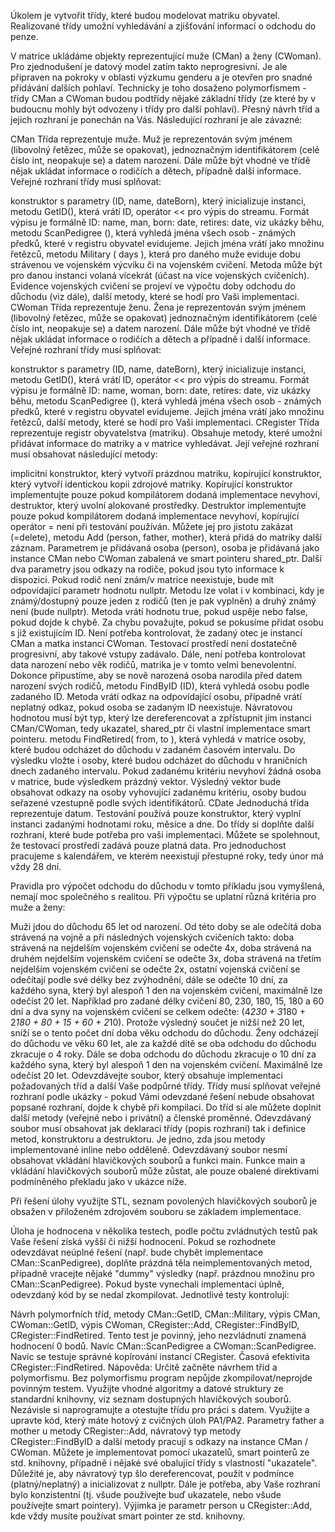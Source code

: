 Úkolem je vytvořit třídy, které budou modelovat matriku obyvatel. Realizované třídy umožní vyhledávání a zjišťování informací o odchodu do penze.

V matrice ukládáme objekty reprezentující muže (CMan) a ženy (CWoman). Pro zjednodušení je datový model zatím takto neprogresivní. Je ale připraven na pokroky v oblasti výzkumu genderu a je otevřen pro snadné přidávání dalších pohlaví. Technicky je toho dosaženo polymorfismem - třídy CMan a CWoman budou podtřídy nějaké základní třídy (ze které by v budoucnu mohly být odvozeny i třídy pro další pohlaví). Přesný návrh tříd a jejich rozhraní je ponechán na Vás. Následující rozhraní je ale závazné:

CMan
Třída reprezentuje muže. Muž je reprezentován svým jménem (libovolný řetězec, může se opakovat), jednoznačným identifikátorem (celé číslo int, neopakuje se) a datem narození. Dále může být vhodné ve třídě nějak ukládat informace o rodičích a dětech, případně další informace. Veřejné rozhraní třídy musí splňovat:

konstruktor s parametry (ID, name, dateBorn), který inicializuje instanci,
metodu GetID(), která vrátí ID,
operátor << pro výpis do streamu. Formát výpisu je formálně ID: name, man, born: date, retires: date, viz ukázky běhu,
metodu ScanPedigree (), která vyhledá jména všech osob - známých předků, které v registru obyvatel evidujeme. Jejich jména vrátí jako množinu řetězců,
metodu Military ( days ), která pro daného muže eviduje dobu strávenou ve vojenském výcviku či na vojenském cvičení. Metoda může být pro danou instanci volaná vícekrát (účast na více vojenských cvičeních). Evidence vojenských cvičení se projeví ve výpočtu doby odchodu do důchodu (viz dále),
další metody, které se hodí pro Vaši implementaci.
CWoman
Třída reprezentuje ženu. Žena je reprezentován svým jménem (libovolný řetězec, může se opakovat) jednoznačným identifikátorem (celé číslo int, neopakuje se) a datem narození. Dále může být vhodné ve třídě nějak ukládat informace o rodičích a dětech a případně i další informace. Veřejné rozhraní třídy musí splňovat:

konstruktor s parametry (ID, name, dateBorn), který inicializuje instanci,
metodu GetID(), která vrátí ID,
operátor << pro výpis do streamu. Formát výpisu je formálně ID: name, woman, born: date, retires: date, viz ukázky běhu,
metodu ScanPedigree (), která vyhledá jména všech osob - známých předků, které v registru obyvatel evidujeme. Jejich jména vrátí jako množinu řetězců,
další metody, které se hodí pro Vaši implementaci.
CRegister
Třída reprezentuje registr obyvatelstva (matriku). Obsahuje metody, které umožní přidávat informace do matriky a v matrice vyhledávat. Její veřejné rozhraní musí obsahovat následující metody:

implicitní konstruktor, který vytvoří prázdnou matriku,
kopírující konstruktor, který vytvoří identickou kopii zdrojové matriky. Kopírující konstruktor implementujte pouze pokud kompilátorem dodaná implementace nevyhoví,
destruktor, který uvolní alokované prostředky. Destruktor implementujte pouze pokud kompilátorem dodaná implementace nevyhoví,
kopírující operátor = není při testování používán. Můžete jej pro jistotu zakázat (=delete),
metodu Add (person, father, mother), která přidá do matriky další záznam. Parametrem je přidávaná osoba (person), osoba je přidávaná jako instance CMan nebo CWoman zabalená ve smart pointeru shared_ptr. Další dva parametry jsou odkazy na rodiče, pokud jsou tyto informace k dispozici. Pokud rodič není znám/v matrice neexistuje, bude mít odpovídající parametr hodnotu nullptr. Metodu lze volat i v kombinaci, kdy je známý/dostupný pouze jeden z rodičů (ten je pak vyplněn) a druhý známý není (bude nullptr). Metoda vrátí hodnotu true, pokud uspěje nebo false, pokud dojde k chybě. Za chybu považujte, pokud se pokusíme přidat osobu s již existujícím ID. Není potřeba kontrolovat, že zadaný otec je instancí CMan a matka instancí CWoman. Testovací prostředí není dostatečně progresivní, aby takové vstupy zadávalo. Dále, není potřeba kontrolovat data narození nebo věk rodičů, matrika je v tomto velmi benevolentní. Dokonce připustíme, aby se nově narozená osoba narodila před datem narození svých rodičů,
metodu FindByID (ID), která vyhledá osobu podle zadaného ID. Metoda vrátí odkaz na odpovídající osobu, případně vrátí neplatný odkaz, pokud osoba se zadaným ID neexistuje. Návratovou hodnotou musí být typ, který lze dereferencovat a zpřístupnit jím instanci CMan/CWoman, tedy ukazatel, shared_ptr či vlastní implementace smart pointeru.
metodu FindRetired( from, to ), která vyhledá v matrice osoby, které budou odcházet do důchodu v zadaném časovém intervalu. Do výsledku vložte i osoby, které budou odcházet do důchodu v hraničních dnech zadaného intervalu. Pokud zadanému kritériu nevyhoví žádná osoba v matrice, bude výsledkem prázdný vektor. Výsledný vektor bude obsahovat odkazy na osoby vyhovující zadanému kritériu, osoby budou seřazené vzestupně podle svých identifikátorů.
CDate
Jednoduchá třída reprezentuje datum. Testování používá pouze konstruktor, který vyplní instanci zadanými hodnotami roku, měsíce a dne. Do třídy si doplňte další rozhraní, které bude potřeba pro vaši implementaci. Můžete se spolehnout, že testovací prostředí zadává pouze platná data. Pro jednoduchost pracujeme s kalendářem, ve kterém neexistují přestupné roky, tedy únor má vždy 28 dní.

Pravidla pro výpočet odchodu do důchodu v tomto příkladu jsou vymyšlená, nemají moc společného s realitou. Při výpočtu se uplatní různá kritéria pro muže a ženy:

Muži jdou do důchodu 65 let od narození. Od této doby se ale odečítá doba strávená na vojně a při následných vojenských cvičeních takto:
doba strávená na nejdelším vojenském cvičení se odečte 4x,
doba strávená na druhém nejdelším vojenském cvičení se odečte 3x,
doba strávená na třetím nejdelším vojenském cvičení se odečte 2x,
ostatní vojenská cvičení se odečítají podle své délky bez zvýhodnění,
dále se odečte 10 dní, za každého syna, který byl alespoň 1 den na vojenském cvičení,
maximálně lze odečíst 20 let.
Například pro zadané délky cvičení 80, 230, 180, 15, 180 a 60 dní a dva syny na vojenském cvičení se celkem odečte: (4*230 + 3*180 + 2*180 + 80 + 15 + 60 + 2*10). Protože výsledný součet je nižší než 20 let, sníží se o tento počet dní doba věku odchodu do důchodu.
Ženy odcházejí do důchodu ve věku 60 let, ale za každé dítě se oba odchodu do důchodu zkracuje o 4 roky. Dále se doba odchodu do důchodu zkracuje o 10 dní za každého syna, který byl alespoň 1 den na vojenském cvičení. Maximálně lze odečíst 20 let.
Odevzdávejte soubor, který obsahuje implementaci požadovaných tříd a další Vaše podpůrné třídy. Třídy musí splňovat veřejné rozhraní podle ukázky - pokud Vámi odevzdané řešení nebude obsahovat popsané rozhraní, dojde k chybě při kompilaci. Do tříd si ale můžete doplnit další metody (veřejné nebo i privátní) a členské proměnné. Odevzdávaný soubor musí obsahovat jak deklaraci třídy (popis rozhraní) tak i definice metod, konstruktoru a destruktoru. Je jedno, zda jsou metody implementované inline nebo odděleně. Odevzdávaný soubor nesmí obsahovat vkládání hlavičkových souborů a funkci main. Funkce main a vkládání hlavičkových souborů může zůstat, ale pouze obalené direktivami podmíněného překladu jako v ukázce níže.

Při řešení úlohy využijte STL, seznam povolených hlavičkových souborů je obsažen v přiloženém zdrojovém souboru se základem implementace.

Úloha je hodnocena v několika testech, podle počtu zvládnutých testů pak Vaše řešení získá vyšší či nižší hodnocení. Pokud se rozhodnete odevzdávat neúplné řešení (např. bude chybět implementace CMan::ScanPedigree), doplňte prázdná těla neimplementovaných metod, případně vracejte nějaké "dummy" výsledky (např. prázdnou množinu pro CMan::ScanPedigree). Pokud byste vynechali implementaci úplně, odevzdaný kód by se nedal zkompilovat. Jednotlivé testy kontrolují:

Návrh polymorfních tříd, metody CMan::GetID, CMan::Military, výpis CMan, CWoman::GetID, výpis CWoman, CRegister::Add, CRegister::FindByID, CRegister::FindRetired. Tento test je povinný, jeho nezvládnutí znamená hodnocení 0 bodů.
Navíc CMan::ScanPedigree a CWoman::ScanPedigree.
Navíc se testuje správné kopírování instancí CRegister.
Časová efektivita CRegister::FindRetired.
Nápověda:
Určitě začněte návrhem tříd a polymorfismu. Bez polymorfismu program nepůjde zkompilovat/neprojde povinným testem.
Využijte vhodné algoritmy a datové struktury ze standardní knihovny, viz seznam dostupných hlavičkových souborů.
Nezávisle si naprogramujte a otestujte třídu pro práci s datem. Využijte a upravte kód, který máte hotový z cvičných úloh PA1/PA2.
Parametry father a mother u metody CRegister::Add, návratový typ metody CRegister::FindByID a další metody pracují s odkazy na instance CMan / CWoman. Můžete je implementovat pomocí ukazatelů, smart pointerů ze std. knihovny, případně i nějaké své obalující třídy s vlastností "ukazatele". Důležité je, aby návratový typ šlo dereferencovat, použít v podmínce (platný/neplatný) a inicializovat z nullptr. Dále je potřeba, aby Vaše rozhraní bylo konzistentní (tj. všude používejte buď ukazatele, nebo všude používejte smart pointery). Výjimka je parametr person u CRegister::Add, kde vždy musíte používat smart pointer ze std. knihovny.
